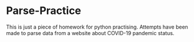 # Parse-Practice
This is just a piece of homework for python practising. Attempts have been made to parse data from a website about COVID-19 pandemic status.

